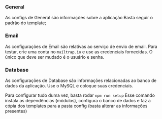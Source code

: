 ### General

As configs de General são informações sobre a aplicação
Basta seguir o padrão do template;

### Email

As configurações de Email são relativas ao serviço de envio de email.
Para testar, crie uma conta no `mailtrap.io` e use as credenciais fornecidas.
O único que deve ser mudado é o usuário e senha.

### Database

As configurações de Database são informações relacionadas ao banco de dados
da aplicação. Use o MySQL e coloque suas credenciais.


Para configurar tudo duma vez, basta rodar `npm run setup`
Esse comando instala as dependências (módulos), configura o banco de dados e faz a cópia dos templates para a pasta config (basta alterar as informações presentes)
